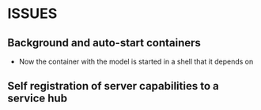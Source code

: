 # ISSUES

## Background and auto-start containers

* Now the container with the model is started in a shell that it depends on


## Self registration of server capabilities to a service hub
